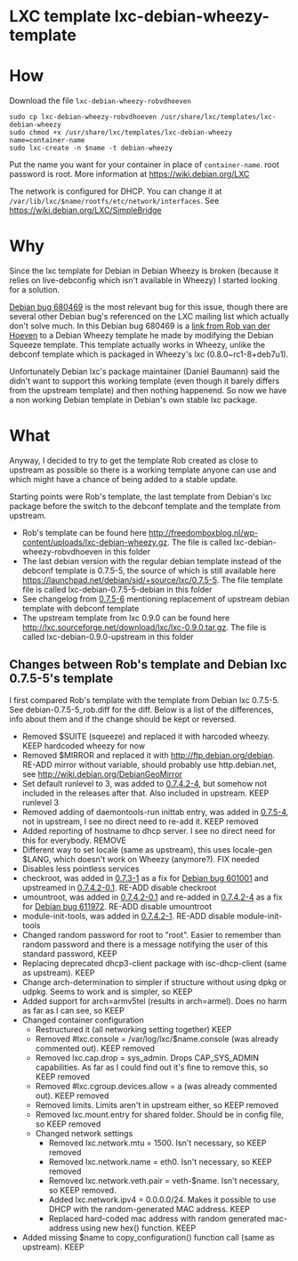 LXC template lxc-debian-wheezy-template
=======================================

# How
Download the file `lxc-debian-wheezy-robvdhoeven`
```
sudo cp lxc-debian-wheezy-robvdhoeven /usr/share/lxc/templates/lxc-debian-wheezy
sudo chmod +x /usr/share/lxc/templates/lxc-debian-wheezy
name=container-name
sudo lxc-create -n $name -t debian-wheezy
```
Put the name you want for your container in place of `container-name`.
root password is root. More information at https://wiki.debian.org/LXC

The network is configured for DHCP. You can change it at `/var/lib/lxc/$name/rootfs/etc/network/interfaces`.
See https://wiki.debian.org/LXC/SimpleBridge

# Why
Since the lxc template for Debian in Debian Wheezy is broken (because it relies on live-debconfig which isn't available in Wheezy) I started looking for a solution.

[Debian bug 680469](http://bugs.debian.org/cgi-bin/bugreport.cgi?bug=680469) is the most relevant bug for this issue, though there are several other Debian bug's referenced on the LXC mailing list which actually don't solve much.
In this Debian bug 680469 is a [link from Rob van der Hoeven](http://bugs.debian.org/cgi-bin/bugreport.cgi?bug=680469#83) to a Debian Wheezy template he made by modifying the Debian Squeeze template. This template actually works in Wheezy, unlike the debconf template which is packaged in Wheezy's lxc (0.8.0~rc1-8+deb7u1). 

Unfortunately Debian lxc's package maintainer (Daniel Baumann) said the didn't want to support this working template (even though it barely differs from the upstream template) and then nothing happenend.
So now we have a non working Debian template in Debian's own stable lxc package.

# What
Anyway, I decided to try to get the template Rob created as close to upstream as possible so there is a working template anyone can use and which might have a chance of being added to a stable update.

Starting points were Rob's template, the last template from Debian's lxc package before the switch to the debconf template and the template from upstream.
* Rob's template can be found here http://freedomboxblog.nl/wp-content/uploads/lxc-debian-wheezy.gz. The file is called lxc-debian-wheezy-robvdhoeven in this folder
* The last debian version with the regular debian template instead of the debconf template is 0.7.5-5, the source of which is still available here https://launchpad.net/debian/sid/+source/lxc/0.7.5-5. The file template file is called lxc-debian-0.7.5-5-debian in this folder
 * See changelog from [0.7.5-6](https://launchpad.net/debian/sid/+source/lxc/0.7.5-6) mentioning replacement of upstream debian template with debconf template 
* The upstream template from lxc 0.9.0 can be found here http://lxc.sourceforge.net/download/lxc/lxc-0.9.0.tar.gz. The file is called lxc-debian-0.9.0-upstream in this folder

## Changes between Rob's template and Debian lxc 0.7.5-5's template
I first compared Rob's template with the template from Debian lxc 0.7.5-5. See debian-0.7.5-5_rob.diff for the diff. Below is a list of the differences, info about them and if the change should be kept or reversed.
* Removed $SUITE (squeeze) and replaced it with harcoded wheezy. KEEP hardcoded wheezy for now
* Removed $MIRROR and replaced it with http://ftp.debian.org/debian. RE-ADD mirror without variable, should probably use http.debian.net, see http://wiki.debian.org/DebianGeoMirror
* Set default runlevel to 3, was added to [0.7.4.2-4](https://launchpad.net/debian/sid/+source/lxc/0.7.4.2-4), but somehow not included in the releases after that. Also included in upstream. KEEP runlevel 3
* Removed adding of daemontools-run inittab entry, was added in [0.7.5-4](https://launchpad.net/debian/sid/+source/lxc/0.7.5-4), not in upstream, I see no direct need to re-add it. KEEP removed
* Added reporting of hostname to dhcp server. I see no direct need for this for everybody. REMOVE
* Different way to set locale (same as upstream), this uses locale-gen $LANG, which doesn't work on Wheezy (anymore?). FIX needed
* Disables less pointless services
 * checkroot, was added in [0.7.3-1](https://launchpad.net/debian/wheezy/+source/lxc/0.7.3-1) as a fix for [Debian bug 601001](http://bugs.debian.org/cgi-bin/bugreport.cgi?bug=601001) and upstreamed in [0.7.4.2-0.1](https://launchpad.net/debian/sid/+source/lxc/0.7.4.2-0.1). RE-ADD disable checkroot
 * umountroot, was added in [0.7.4.2-0.1](https://launchpad.net/debian/sid/+source/lxc/0.7.4.2-0.1) and re-added in [0.7.4.2-4](https://launchpad.net/debian/sid/+source/lxc/0.7.4.2-4) as a fix for [Debian bug 611972](http://bugs.debian.org/cgi-bin/bugreport.cgi?bug=611972). RE-ADD disable umountroot
 * module-init-tools, was added in [0.7.4.2-1](https://launchpad.net/debian/sid/+source/lxc/0.7.4.2-1). RE-ADD disable module-init-tools
* Changed random password for root to "root". Easier to remember than random password and there is a message notifying the user of this standard password, KEEP
* Replacing deprecated dhcp3-client package with isc-dhcp-client (same as upstream). KEEP
* Change arch-determination to simpler if structure without using dpkg or udpkg. Seems to work and is simpler, so KEEP
* Added support for arch=armv5tel (results in arch=armel). Does no harm as far as I can see, so KEEP
* Changed container configuration
  * Restructured it (all networking setting together) KEEP
  * Removed #lxc.console = /var/log/lxc/$name.console (was already commented out). KEEP removed
  * Removed lxc.cap.drop = sys_admin. Drops CAP_SYS_ADMIN capabilities. As far as I could find out it's fine to remove this, so KEEP removed
  * Removed #lxc.cgroup.devices.allow = a (was already commented out). KEEP removed
  * Removed limits. Limits aren't in upstream either, so KEEP removed
  * Removed lxc.mount.entry for shared folder. Should be in config file, so KEEP removed
  * Changed network settings
    * Removed lxc.network.mtu = 1500. Isn't necessary, so KEEP removed
    * Removed lxc.network.name = eth0. Isn't necessary, so KEEP removed
    * Removed lxc.network.veth.pair = veth-$name. Isn't necessary, so KEEP removed.
    * Added lxc.network.ipv4 = 0.0.0.0/24. Makes it possible to use DHCP with the random-generated MAC address. KEEP
    * Replaced hard-coded mac address with random generated mac-address using new hex() function. KEEP
* Added missing $name to copy_configuration() function call (same as upstream). KEEP


